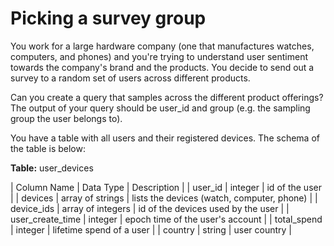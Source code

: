 # Picking a survey group
You work for a large hardware company (one that manufactures watches, computers,
and phones) and you're trying to understand user sentiment towards the company's
brand and the products. You decide to send out a survey to a random set of users
across different products. 

Can you create a query that samples across the different product offerings?
The output of your query should be user_id and group (e.g. the sampling group
the user belongs to).

You have a table with all users and their registered devices. The schema of the
table is below:

**Table:** user_devices

| Column Name | Data Type | Description |
| user_id | integer | id of the user |
| devices | array of strings | lists the devices (watch, computer, phone) |
| device_ids | array of integers | id of the devices used by the user |
| user_create_time | integer | epoch time of the user's account |
| total_spend | integer | lifetime spend of a user |
| country | string | user country |
